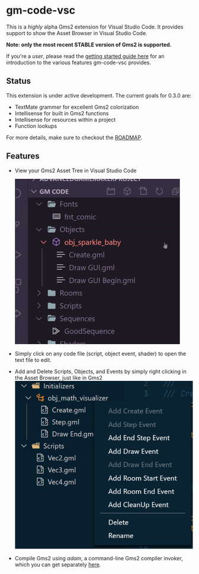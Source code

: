 # gm-code-vsc

This is a *highly* alpha Gms2 extension for Visual Studio Code. It provides support to show the Asset Browser in Visual Studio Code.

**Note: only the most recent STABLE version of Gms2 is supported.**

If you're a *user*, please read the [getting started guide here](./docs/getting_started.md) for an introduction to the various features gm-code-vsc provides.

## Status

This extension is under active development. The current goals for 0.3.0 are:

- TextMate grammer for excellent Gms2 colorization
- Intellisense for built in Gms2 functions
- Intellisense for resources within a project
- Function lookups

For more details, make sure to checkout the [ROADMAP](./ROADMAP.md).

## Features

- View your Gms2 Asset Tree in Visual Studio Code

  ![TreeView](./images/wow.gif)

- Simply click on any code file (script, object event, shader) to open the text file to edit.
- Add and Delete Scripts, Objects, and Events by simply right clicking in the Asset Browser, just like in Gms2
  ![EditView](./images/edittree.png)

- Compile Gms2 using *adam*, a command-line Gms2 compiler invoker, which you can get separately [here](https://github.com/NPC-Studio/adam).
